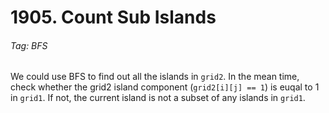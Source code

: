 # 1905. Count Sub Islands

###### Tag: BFS

We could use BFS to find out all the islands in `grid2`. In the mean time, check whether the grid2 island component (`grid2[i][j] == 1`) is euqal to 1 in `grid1`. If not, the current island is not a subset of any islands in `grid1`.